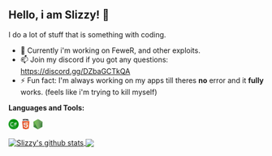 ## Hello, i am Slizzy! 👋

I do a lot of stuff that is something with coding.

- 🌱 Currently i'm working on FeweR, and other exploits.
- 📫 Join my discord if you got any questions: https://discord.gg/DZbaGCTkQA
- ⚡ Fun fact: I'm always working on my apps till theres **no** error and it **fully** works.  (feels like i'm trying to kill myself)

**Languages and Tools:**

<code><img height="20" src="https://raw.githubusercontent.com/github/explore/80688e429a7d4ef2fca1e82350fe8e3517d3494d/topics/csharp/csharp.png"></code>
<code><img height="20" src="https://raw.githubusercontent.com/github/explore/80688e429a7d4ef2fca1e82350fe8e3517d3494d/topics/html/html.png"></code>
<code><img height="20" src="https://raw.githubusercontent.com/github/explore/80688e429a7d4ef2fca1e82350fe8e3517d3494d/topics/nodejs/nodejs.png"></code>

<a href="https://github.com/Slizzyy">
 <img align="center" src="https://github-readme-stats.vercel.app/api?username=Slizzyy&show_icons=true&theme=dark&line_height=27" alt="Slizzy's github stats"/>
</a>
<a href="https://github.com/Zebratic">
  <img align="center" src="https://github-readme-stats.vercel.app/api/top-langs/?username=zebratic&theme=dark&hide_langs_below=1" />
</a>

